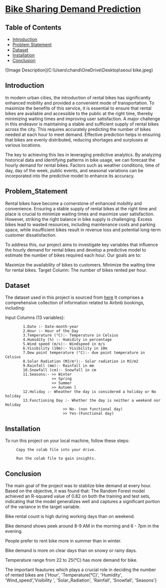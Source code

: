 # [Bike Sharing Demand Prediction](https://drive.google.com/file/d/16TBLhy6aEuLKz0KiQCgVAM9wcZqoRBfW/view?usp=sharing)
## Table of Contents
- [Introduction](#introduction)
- [Problem Statement](#problem_statement)
- [Dataset](#dataset)
- [Installation](#installation)
- [Conclusion](#conclusion)

![Image Description](C:\Users\chand\OneDrive\Desktop\seoul bike.jpeg)
## Introduction
In modern urban cities, the introduction of rental bikes has significantly enhanced mobility and provided a convenient mode of transportation. To maximize the benefits of this service, it is essential to ensure that rental bikes are available and accessible to the public at the right time, thereby minimizing waiting times and improving user satisfaction.
A major challenge in this endeavor is maintaining a stable and sufficient supply of rental bikes across the city. This requires accurately predicting the number of bikes needed at each hour to meet demand. Effective prediction helps in ensuring that bikes are evenly distributed, reducing shortages and surpluses at various locations.

The key to achieving this lies in leveraging predictive analytics. By analyzing historical data and identifying patterns in bike usage, we can forecast the hourly demand for rental bikes. Factors such as weather conditions, time of day, day of the week, public events, and seasonal variations can be incorporated into the predictive model to enhance its accuracy.

## Problem_Statement
Rental bikes have become a cornerstone of enhanced mobility and convenience. Ensuring a stable supply of rental bikes at the right time and place is crucial to minimize waiting times and maximize user satisfaction. However, striking the right balance in bike supply is challenging. Excess bikes lead to wasted resources, including maintenance costs and parking space, while insufficient bikes result in revenue loss and potential long-term customer dissatisfaction.

To address this, our project aims to investigate key variables that influence the hourly demand for rental bikes and develop a predictive model to estimate the number of bikes required each hour. Our goals are to:

Maximize the availability of bikes to customers.
Minimize the waiting time for rental bikes.
Target Column: The number of bikes rented per hour.

## Dataset
The dataset used in this project is sourced from [here](https://drive.google.com/file/d/16TBLhy6aEuLKz0KiQCgVAM9wcZqoRBfW/view?usp=sharing) It comprises a comprehensive collection of information related to Airbnb bookings, including:

Input Columns (13 variables):

            1.Date :- Date-month-year
            2.Hour :- Hour of the Day
            3.Temperature (°C):- Temperature in Celsius
            4.Humidity (%) :- Humidity in percentage
            5.Wind speed (m/s):- Windspeed in m/s
            6.Visibility (10m):- Visibility in 10m
            7.Dew point temperature (°C):- due point temperature in Celsius 
            8.Solar Radiation (MJ/m²):- Solar radiation in MJ/m2
            9.Rainfall (mm):- Rainfall in mm
            10.Snowfall (cm):- Snowfall in cm
            11.Seasons:- >> Winter 
                         >> Spring
                         >> Summer
                         >> Autumn ]
            12.Holiday :- Wheather the day is considered a holiday or No holiday
            13.Functioning Day :- Whether the day is neither a weekend nor Holiday 
                              >> No- (non functional day)
                              >> Yes-(Functional day)

## Installation
To run this project on your local machine, follow these steps:

         Copy the colab file into your drive.

         Run the colab file to gain insights.

## Conclusion
The main goal of the project was to stablize bike demand at every hour. Based on the objective, it was found that:
The Random Forest model achieved an R-squared value of 0.82 on both the training and test sets, indicating that the model generalizes well and captures a significant portion of the variance in the target variable.

  Bike rental count is high during working days than on weekend.

  Bike demand shows peek around 8-9 AM in the morning and 6 - 7pm in the evening.

  People prefer to rent bike more in summer than in winter.

  Bike demand is more on clear days than on snowy or rainy days.

  Temperature range from 22 to 25(°C) has more demand for bike.

  The important feautures which plays a crucial role in deciding the number of rented bikes are {'Hour', 'Temperature(°C)', 'Humidity', 'Wind_speed','Visibility ', 'Solar_Radiation', 'Rainfall', 'Snowfall', 'Seasons'}
